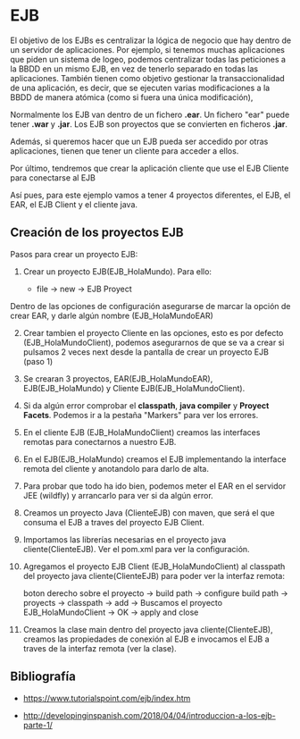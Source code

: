 # EJB

El objetivo de los EJBs es centralizar la lógica de negocio que hay dentro de un servidor de aplicaciones. Por ejemplo, si tenemos muchas aplicaciones que piden un sistema de logeo, podemos centralizar todas las peticiones a la BBDD en un mismo EJB, en vez de tenerlo separado en todas las aplicaciones. También tienen como objetivo gestionar la transaccionalidad de una aplicación, es decir, que se ejecuten varias modificaciones a la BBDD de manera atómica (como si fuera una única modificación),

Normalmente los EJB van dentro de un fichero **.ear**. Un fichero "ear" puede tener **.war** y **.jar**. Los EJB son proyectos que se convierten en ficheros **.jar**.

Además, si queremos hacer que un EJB pueda ser accedido por otras aplicaciones, tienen que tener un cliente para acceder a ellos.

Por último, tendremos que crear la aplicación cliente que use el EJB Cliente para conectarse al EJB

Así pues, para este ejemplo vamos a tener 4 proyectos diferentes, el EJB, el EAR, el EJB Client y el cliente java.

## Creación de los proyectos EJB

Pasos para crear un proyecto EJB:

1. Crear un proyecto EJB(EJB_HolaMundo). Para ello: 

	- file -> new -> EJB Proyect 
	
Dentro de las opciones de configuración asegurarse de marcar la opción de crear EAR, y darle algún nombre (EJB_HolaMundoEAR)

2. Crear tambien el proyecto Cliente en las opciones, esto es por defecto (EJB_HolaMundoClient), podemos asegurarnos de que se va a crear si pulsamos 2 veces next desde la pantalla de crear un proyecto EJB (paso 1)
3. Se crearan 3 proyectos, EAR(EJB_HolaMundoEAR), EJB(EJB_HolaMundo) y Cliente EJB(EJB_HolaMundoClient).
4. Si da algún error comprobar el **classpath**, **java compiler** y **Proyect Facets**. Podemos ir a la pestaña "Markers" para ver los errores.
5. En el cliente EJB (EJB_HolaMundoClient) creamos las interfaces remotas para conectarnos a nuestro EJB.
6. En el EJB(EJB_HolaMundo) creamos el EJB implementando la interface remota del cliente y anotandolo para darlo de alta.
7. Para probar que todo ha ido bien, podemos meter el EAR en el servidor JEE (wildfly) y arrancarlo para ver si da algún error.
8. Creamos un proyecto Java (ClienteEJB) con maven, que será el que consuma el EJB a traves del proyecto EJB Client.
9. Importamos las librerías necesarias en el proyecto java cliente(ClienteEJB). Ver el pom.xml para ver la configuración.	
10. Agregamos el proyecto EJB Client (EJB_HolaMundoClient) al classpath del proyecto java cliente(ClienteEJB) para poder ver la interfaz remota: 

	boton derecho sobre el proyecto -> build path -> configure build path -> proyects -> classpath -> add -> Buscamos el proyecto EJB_HolaMundoClient -> OK -> apply and close

11. Creamos la clase main dentro del proyecto java cliente(ClienteEJB), creamos las propiedades de conexión al EJB e invocamos el EJB a traves de la interfaz remota (ver la clase).
	
## Bibliografía

- <https://www.tutorialspoint.com/ejb/index.htm>

- <http://developinginspanish.com/2018/04/04/introduccion-a-los-ejb-parte-1/>
